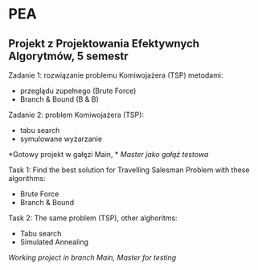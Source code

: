 # PEA
## Projekt z Projektowania Efektywnych Algorytmów, 5 semestr
Zadanie 1: rozwiązanie problemu Komiwojażera (TSP) metodami:
  - przeglądu zupełnego (Brute Force)
  - Branch & Bound (B & B)
  
 Zadanie 2: problem Komiwojażera (TSP):
  - tabu search
  - symulowane wyżarzanie
  
*Gotowy projekt w gałęzi Main, *
*Master jako gałąź testowa*

Task 1: Find the best solution for Travelling Salesman Problem with these algorithms:
- Brute Force
- Branch & Bound

Task 2: The same problem (TSP), other alghoritms:
  - Tabu search
  - Simulated Annealing

*Working project in branch Main, Master for testing*

